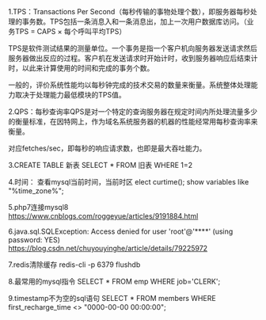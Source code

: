 1.TPS：Transactions Per Second（每秒传输的事物处理个数），即服务器每秒处理的事务数。TPS包括一条消息入和一条消息出，加上一次用户数据库访问。（业务TPS = CAPS × 每个呼叫平均TPS）

TPS是软件测试结果的测量单位。一个事务是指一个客户机向服务器发送请求然后服务器做出反应的过程。客户机在发送请求时开始计时，收到服务器响应后结束计时，以此来计算使用的时间和完成的事务个数。

一般的，评价系统性能均以每秒钟完成的技术交易的数量来衡量。系统整体处理能力取决于处理能力最低模块的TPS值。

2.QPS：每秒查询率QPS是对一个特定的查询服务器在规定时间内所处理流量多少的衡量标准，在因特网上，作为域名系统服务器的机器的性能经常用每秒查询率来衡量。

对应fetches/sec，即每秒的响应请求数，也即是最大吞吐能力。

3.CREATE TABLE 新表 SELECT * FROM 旧表 WHERE 1=2

4.时间：
查看mysql当前时间，当前时区
elect curtime(); 
show variables like "%time_zone%";

5.php7连接mysql8
https://www.cnblogs.com/roggeyue/articles/9191884.html

6.java.sql.SQLException: Access denied for user 'root'@'****' (using password: YES)
https://blog.csdn.net/chuyouyinghe/article/details/79225972

7.redis清除缓存
redis-cli -p 6379
flushdb

8.最常用的mysql指令
SELECT * FROM emp WHERE job='CLERK';

9.timestamp不为空的sql语句
SELECT * FROM members WHERE first_recharge_time <> "0000-00-00 00:00:00";
